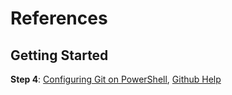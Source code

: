# References
## Getting Started
**Step 4**: [Configuring Git on PowerShell](http://learnaholic.me/2012/10/12/make-powershell-and-git-suck-less-on-windows/), [Github Help](https://help.github.com/articles/setting-your-commit-email-address-in-git/)
